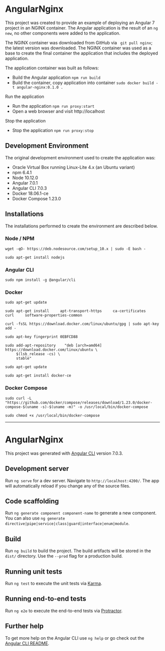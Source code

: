 # AngularNginx

This project was created to provide an example of deploying an Angular 7 project in an NGINX container. The Angular application is the result of an ```ng new```, no other components were added to the application.

The NGINX container was downloaded from GitHub via ``` git pull nginx```; the latest version was downloaded. The NGINX container was used as a base to create the final container the application that includes the deployed application. 

The application container was built as follows:
* Build the Angular application ```npm run build```
* Build the container, copy application into container ```sudo docker build -t angular-nginx:0.1.0 .```

Run the application
* Run the application ```npm run proxy:start```
* Open a web browser and visit http://localhost

Stop the application
* Stop the application ```npm run proxy:stop```


## Development Environment
The original development environment used to create the application was:
* Oracle Virtual Box running Linux-Lite 4.x (an Ubuntu variant)
* npm 6.4.1
* Node 10.12.0
* Angular 7.0.1
* Angular CLI 7.0.3
* Docker 18.06.1-ce
* Docker Compose 1.23.0


## Installations
The installations performed to create the environment are described below.


### Node / NPM
```
wget -qO- https://deb.nodesource.com/setup_10.x | sudo -E bash -

sudo apt-get install nodejs
```

### Angular CLI
```
sudo npm install -g @angular/cli
```

### Docker
```
sudo apt-get update

sudo apt-get install     apt-transport-https     ca-certificates     curl     software-properties-common

curl -fsSL https://download.docker.com/linux/ubuntu/gpg | sudo apt-key add -
  
sudo apt-key fingerprint 0EBFCD88

sudo add-apt-repository    "deb [arch=amd64] https://download.docker.com/linux/ubuntu \
     $(lsb_release -cs) \
     stable"

sudo apt-get update

sudo apt-get install docker-ce
```

### Docker Compose
```
sudo curl -L "https://github.com/docker/compose/releases/download/1.23.0/docker-compose-$(uname -s)-$(uname -m)" -o /usr/local/bin/docker-compose

sudo chmod +x /usr/local/bin/docker-compose
```


---

# AngularNginx

This project was generated with [Angular CLI](https://github.com/angular/angular-cli) version 7.0.3.

## Development server

Run `ng serve` for a dev server. Navigate to `http://localhost:4200/`. The app will automatically reload if you change any of the source files.

## Code scaffolding

Run `ng generate component component-name` to generate a new component. You can also use `ng generate directive|pipe|service|class|guard|interface|enum|module`.

## Build

Run `ng build` to build the project. The build artifacts will be stored in the `dist/` directory. Use the `--prod` flag for a production build.

## Running unit tests

Run `ng test` to execute the unit tests via [Karma](https://karma-runner.github.io).

## Running end-to-end tests

Run `ng e2e` to execute the end-to-end tests via [Protractor](http://www.protractortest.org/).

## Further help

To get more help on the Angular CLI use `ng help` or go check out the [Angular CLI README](https://github.com/angular/angular-cli/blob/master/README.md).

